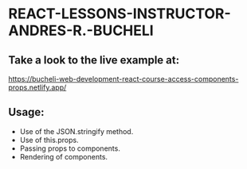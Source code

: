 # REACT-LESSONS-INSTRUCTOR-ANDRES-R.-BUCHELI

## Take a look to the live example at:

https://bucheli-web-development-react-course-access-components-props.netlify.app/

## Usage: 

* Use of the JSON.stringify method.
* Use of this.props.
* Passing props to components.
* Rendering of components.


